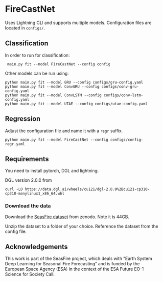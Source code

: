
# FireCastNet

Uses Lightning CLI and supports multiple models. Configuration files are located in `configs/`.

## Classification

In order to run for classification:

```
 main.py fit --model FireCastNet --config config
```

Other models can be run using:

```
python main.py fit --model GRU --config configs/gru-config.yaml
python main.py fit --model ConvGRU --config configs/conv-gru-config.yaml
python main.py fit --model ConvLSTM --config configs/conv-lstm-config.yaml
python main.py fit --model UTAE --config configs/utae-config.yaml
```

## Regression

Adjust the configuration file and name it with a `regr` suffix. 

```
python main.py fit --model FireCastNet --config configs/config-regr.yaml
```

## Requirements 

You need to install pytorch, DGL and lightning. 

DGL version 2.0.0 from 
```
curl -LO https://data.dgl.ai/wheels/cu121/dgl-2.0.0%2Bcu121-cp310-cp310-manylinux1_x86_64.whl
```

### Download the data

Download the [SeasFire dataset](https://zenodo.org/record/8055879) from zenodo. Note it is 44GB. 

Unzip the dataset to a folder of your choice. Reference the dataset from the config file.

## Acknowledgements

This work is part of the SeasFire project, which deals with
”Earth System Deep Learning for Seasonal Fire Forecasting”
and is funded by the European Space Agency (ESA) in the
context of the ESA Future EO-1 Science for Society Call.


